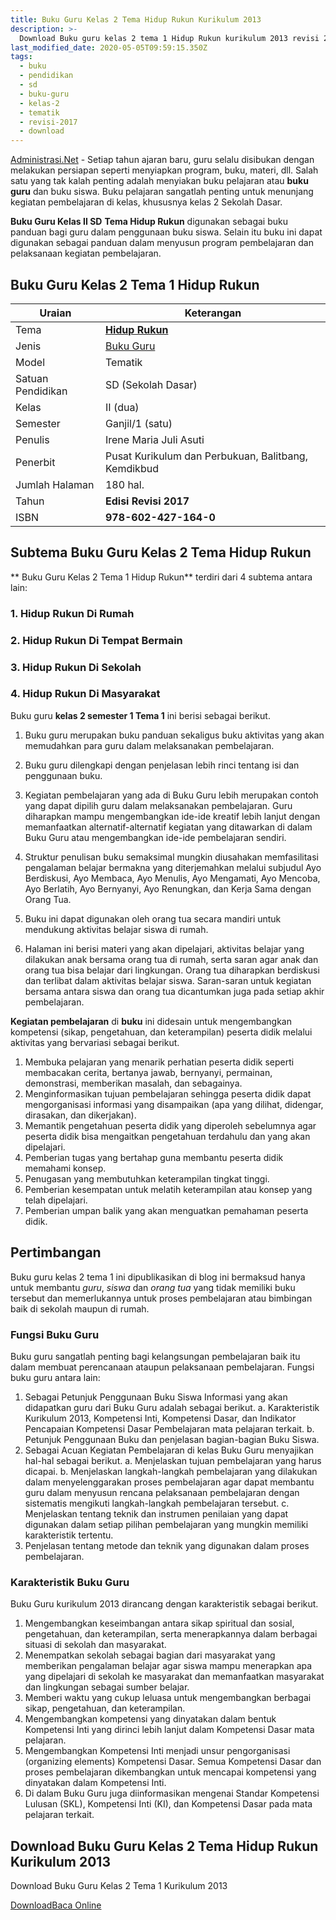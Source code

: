 ```yaml
---
title: Buku Guru Kelas 2 Tema Hidup Rukun Kurikulum 2013
description: >-
  Download Buku guru kelas 2 tema 1 Hidup Rukun kurikulum 2013 revisi 2017 kelas 2 SD.
last_modified_date: 2020-05-05T09:59:15.350Z
tags:
  - buku
  - pendidikan
  - sd
  - buku-guru
  - kelas-2
  - tematik
  - revisi-2017
  - download
---
```


<script type="application/ld+json">
{
  "@context":"http://schema.org",
  "@type":"Book",
  "name" : "{{ page.title }}",
  "author": {
    "@type":"Person",
    "name":"Irene Maria Juli Asuti"
  },
  "url" : "{{ site.url }}{{ page.url }}",
  "workExample" : [{
    "@type": "Book",
    "isbn": "978-602-427-164-0",
    "bookEdition": "Revisi 2017",
    "bookFormat": "http://schema.org/Hardcover",
    "potentialAction":{
    "@type":"ReadAction",
    "target":
      {
        "@type":"EntryPoint",
        "urlTemplate":"{{ site.url }}{{ page.url }}",
        "actionPlatform":[
          "http://schema.org/DesktopWebPlatform",
          "http://schema.org/IOSPlatform",
          "http://schema.org/AndroidPlatform"
        ]
      }
      }
    }
    ]
    }
 
</script>

[Administrasi.Net](/ "Administrasi.Net") - Setiap tahun ajaran baru, guru selalu disibukan dengan melakukan persiapan seperti menyiapkan program, buku, materi, dll. Salah satu yang tak kalah penting adalah menyiakan buku pelajaran atau **buku guru** dan buku siswa. Buku pelajaran sangatlah penting untuk menunjang kegiatan pembelajaran di kelas, khususnya kelas 2 Sekolah Dasar. 

**Buku Guru Kelas II SD** **Tema Hidup Rukun** digunakan sebagai buku panduan bagi guru dalam penggunaan buku siswa. Selain itu buku ini dapat digunakan sebagai panduan dalam menyusun program pembelajaran dan pelaksanaan kegiatan pembelajaran.

## Buku Guru Kelas 2 Tema 1 Hidup Rukun

|Uraian|Keterangan|
| --- | --- |
|Tema|<a href="/bse/buku-guru-kelas-2-kurtilas-tema-hidup-rukun" title="Buku Guru Kelas 2 semester 1 Tema 1 Hidup Rukun K13 Revisi 2017"><strong>Hidup Rukun</strong></a>|
|Jenis|<a href="/bse" title="Buku Guru" target="_blank">Buku Guru</a>|
|Model|Tematik|
|Satuan Pendidikan|SD (Sekolah Dasar)|
Kelas|II (dua)|
|Semester|Ganjil/1 (satu)|
Penulis|Irene Maria Juli Asuti|
|Penerbit|Pusat Kurikulum dan Perbukuan, Balitbang, Kemdikbud|
|Jumlah Halaman|180 hal.|
|Tahun|<strong>Edisi Revisi 2017</strong>|
|ISBN|<strong>978-602-427-164-0</strong>|

## Subtema Buku Guru Kelas 2 Tema Hidup Rukun
** Buku Guru Kelas 2 Tema 1 Hidup Rukun** terdiri dari 4 subtema antara lain: 
### 1. Hidup Rukun Di Rumah
### 2. Hidup Rukun Di Tempat Bermain
### 3. Hidup Rukun Di Sekolah
### 4. Hidup Rukun Di Masyarakat

Buku guru <b>kelas 2 semester 1 Tema 1</b> ini berisi sebagai berikut.
1. Buku guru merupakan buku panduan sekaligus buku aktivitas yang akan memudahkan para guru dalam melaksanakan pembelajaran.
2. Buku guru dilengkapi dengan penjelasan lebih rinci tentang isi dan penggunaan buku.
3. Kegiatan pembelajaran yang ada di Buku Guru lebih merupakan contoh yang dapat dipilih guru dalam melaksanakan pembelajaran. Guru diharapkan mampu mengembangkan ide-ide kreatif lebih lanjut dengan memanfaatkan alternatif-alternatif kegiatan yang ditawarkan di dalam Buku Guru atau mengembangkan ide-ide pembelajaran sendiri.
4. Struktur penulisan buku semaksimal mungkin diusahakan memfasilitasi pengalaman belajar bermakna yang diterjemahkan melalui subjudul Ayo Berdiskusi, Ayo Membaca, Ayo Menulis, Ayo Mengamati, Ayo Mencoba, Ayo Berlatih, Ayo Bernyanyi, Ayo Renungkan, dan Kerja Sama dengan Orang Tua.
7. Buku ini dapat digunakan oleh orang tua secara mandiri untuk mendukung aktivitas belajar siswa di rumah.
  
8. Halaman ini berisi materi yang akan dipelajari, aktivitas belajar yang dilakukan anak bersama orang tua di rumah, serta saran agar anak dan orang tua bisa belajar dari lingkungan. Orang tua diharapkan berdiskusi dan terlibat dalam aktivitas belajar siswa. Saran-saran untuk kegiatan bersama antara siswa dan orang tua dicantumkan juga pada setiap akhir pembelajaran. 

<b>Kegiatan pembelajaran</b> di <b>buku</b> ini didesain untuk mengembangkan kompetensi (sikap, pengetahuan, dan keterampilan) peserta didik melalui aktivitas yang bervariasi sebagai berikut.
<ol><li>Membuka pelajaran yang menarik perhatian peserta didik seperti membacakan cerita, bertanya jawab, bernyanyi, permainan, demonstrasi, memberikan masalah, dan sebagainya.</li><li>Menginformasikan tujuan pembelajaran sehingga peserta didik dapat mengorganisasi informasi yang disampaikan (apa yang dilihat, didengar, dirasakan, dan dikerjakan).</li><li>Memantik pengetahuan peserta didik yang diperoleh sebelumnya agar peserta didik bisa mengaitkan pengetahuan terdahulu dan yang akan dipelajari.</li><li>Pemberian tugas yang bertahap guna membantu peserta didik memahami konsep.</li><li>Penugasan yang membutuhkan keterampilan tingkat tinggi.</li><li>Pemberian kesempatan untuk melatih keterampilan atau konsep yang telah dipelajari.</li><li>Pemberian umpan balik yang akan menguatkan pemahaman peserta didik.</li></ol>
  
## Pertimbangan
Buku guru kelas 2 tema 1 ini  dipublikasikan di blog ini bermaksud hanya untuk membantu _guru_, _siswa_ dan _orang tua_ yang tidak memiliki buku tersebut dan memerlukannya untuk proses pembelajaran atau bimbingan baik di sekolah maupun di rumah.

### Fungsi Buku Guru
Buku guru sangatlah penting bagi kelangsungan pembelajaran baik itu dalam membuat perencanaan ataupun pelaksanaan pembelajaran. Fungsi buku guru antara lain:
 
1. Sebagai Petunjuk Penggunaan Buku Siswa
Informasi yang akan didapatkan guru dari Buku Guru adalah sebagai berikut.
a. Karakteristik Kurikulum 2013, Kompetensi Inti, Kompetensi Dasar, dan Indikator Pencapaian Kompetensi Dasar Pembelajaran mata pelajaran terkait.
b. Petunjuk Penggunaan Buku dan penjelasan bagian-bagian Buku Siswa.
2. Sebagai Acuan Kegiatan Pembelajaran di kelas
Buku Guru menyajikan hal-hal sebagai berikut.
a. Menjelaskan tujuan pembelajaran yang harus dicapai.
b. Menjelaskan langkah-langkah pembelajaran yang dilakukan dalam menyelenggarakan proses pembelajaran agar dapat membantu guru dalam menyusun rencana pelaksanaan pembelajaran dengan sistematis mengikuti langkah-langkah pembelajaran tersebut.
c. Menjelaskan tentang teknik dan instrumen penilaian yang dapat digunakan dalam setiap pilihan pembelajaran yang mungkin memiliki karakteristik tertentu.
3. Penjelasan tentang metode dan teknik yang digunakan dalam proses pembelajaran.

### Karakteristik Buku Guru
Buku Guru kurikulum 2013 dirancang dengan karakteristik sebagai berikut.

1. Mengembangkan keseimbangan antara sikap spiritual dan sosial, pengetahuan, dan keterampilan, serta menerapkannya dalam berbagai situasi di sekolah dan masyarakat.
2. Menempatkan sekolah sebagai bagian dari masyarakat yang memberikan pengalaman belajar agar siswa mampu menerapkan apa yang dipelajari di sekolah ke masyarakat dan memanfaatkan masyarakat dan lingkungan sebagai sumber belajar.
3. Memberi waktu yang cukup leluasa untuk mengembangkan berbagai sikap, pengetahuan, dan keterampilan.
4. Mengembangkan kompetensi yang dinyatakan dalam bentuk Kompetensi Inti yang dirinci lebih lanjut dalam Kompetensi Dasar mata pelajaran.
5. Mengembangkan Kompetensi Inti menjadi unsur pengorganisasi (organizing elements) Kompetensi Dasar. Semua Kompetensi Dasar dan proses pembelajaran dikembangkan untuk mencapai kompetensi yang dinyatakan dalam Kompetensi Inti.
6. Di dalam Buku Guru juga diinformasikan mengenai Standar Kompetensi Lulusan (SKL), Kompetensi Inti (KI), dan Kompetensi Dasar pada mata pelajaran terkait. 

  
## Download Buku Guru Kelas 2 Tema Hidup Rukun Kurikulum 2013
Download Buku Guru Kelas 2 Tema 1 Kurikulum 2013
<p class="center"><a class="button download" href="https://docs.google.com/uc?export=download&id=0B1j4dij_cZkMTlZWTy1tMkwxVm8" rel="nofollow" target="_blank" title="Download">Download</a><a class="button demo open-dialog" href="https://drive.google.com/file/d/0B1j4dij_cZkMTlZWTy1tMkwxVm8/preview" Title="Baca Online" rel="nofollow">Baca Online</a></p>
